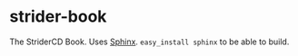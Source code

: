 strider-book
============

The StriderCD Book. Uses [Sphinx](http://sphinx-doc.org/tutorial.html). `easy_install sphinx` to be able to build.
